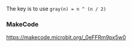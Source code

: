 The key is to use `gray(n) = n ^ (n / 2)`

### MakeCode
https://makecode.microbit.org/_0eFFRm9px5w0
